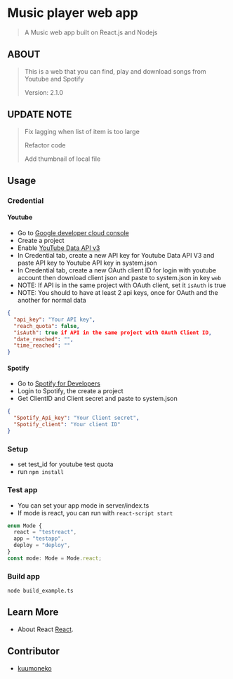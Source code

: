 # Music player web app

> A Music web app built on React.js and Nodejs

## ABOUT

> This is a web that you can find, play and download songs from Youtube and Spotify
>
> Version: 2.1.0

## UPDATE NOTE

> Fix lagging when list of item is too large
>
> Refactor code
>
> Add thumbnail of local file

## Usage

### Credential

#### Youtube

- Go to [Google developer cloud console](https://console.cloud.google.com)
- Create a project
- Enable [YouTube Data API v3](https://console.cloud.google.com/apis/library/youtube.googleapis.com)
- In Credential tab, create a new API key for Youtube Data API V3 and paste API key to Youtube API key in system.json
- In Credential tab, create a new OAuth client ID for login with youtube account then download client json and paste to system.json in key `web`
- NOTE: If API is in the same project with OAuth client, set it `isAuth` is true
- NOTE: You should to have at least 2 api keys, once for OAuth and the another for normal data

```json
{
  "api_key": "Your API key",
  "reach_quota": false,
  "isAuth": true if API in the same project with OAuth Client ID,
  "date_reached": "",
  "time_reached": ""
}
```

#### Spotify

- Go to [Spotify for Developers](https://developer.spotify.com/)
- Login to Spotify, the create a project
- Get ClientID and Client secret and paste to system.json

```json
{
  "Spotify_Api_key": "Your Client secret",
  "Spotify_client": "Your client ID"
}
```

### Setup

- set test_id for youtube test quota
- run `npm install`

### Test app

- You can set your app mode in server/index.ts
- If mode is react, you can run with `react-script start`

```ts
enum Mode {
  react = "testreact",
  app = "testapp",
  deploy = "deploy",
}
const mode: Mode = Mode.react;
```

### Build app

```shell
node build_example.ts
```

## Learn More

- About React [React](https://reactjs.org/).

## Contributor

- [kuumoneko](https://github.com/kuumoneko)
